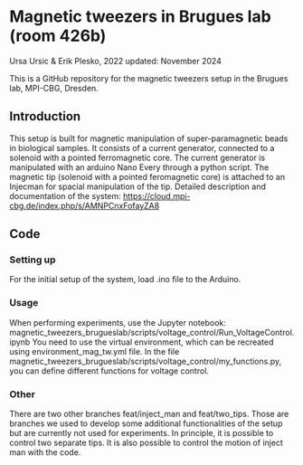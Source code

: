 # Magnetic tweezers in Brugues lab (room 426b)
Ursa Ursic & Erik Plesko, 2022
updated: November 2024

This is a GitHub repository for the magnetic tweezers setup in the Brugues lab, MPI-CBG, Dresden. 

## Introduction
This setup is built for magnetic manipulation of super-paramagnetic beads in biological samples. It consists of a current generator, connected to a solenoid with a pointed ferromagnetic core. The current generator is manipulated with an arduino Nano Every through a python script. The magnetic tip (solenoid with a pointed feromagnetic core) is attached to an Injecman for spacial manipulation of the tip. 
Detailed description and documentation of the system: 
https://cloud.mpi-cbg.de/index.php/s/AMNPCnxFofayZA8

## Code 
### Setting up
For the initial setup of the system, load .ino file to the Arduino.

### Usage
When performing experiments, use the Jupyter notebook: magnetic_tweezers_brugueslab/scripts/voltage_control/Run_VoltageControl.ipynb
You need to use the virtual environment, which can be recreated using environment_mag_tw.yml file. 
In the file magnetic_tweezers_brugueslab/scripts/voltage_control/my_functions.py, you can define different functions for voltage control. 

### Other
There are two other branches feat/inject_man and feat/two_tips. Those are branches we used to develop some additional functionalities of the setup but are currently not used for experiments. In principle, it is possible to control two separate tips. It is also possible to control the motion of inject man with the code.  









